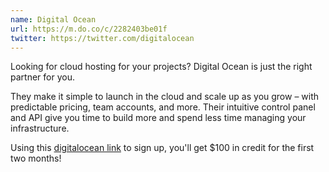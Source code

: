 ```yaml
---
name: Digital Ocean
url: https://m.do.co/c/2282403be01f
twitter: https://twitter.com/digitalocean
---
```


Looking for cloud hosting for your projects? Digital Ocean is just the right partner for you.

They make it simple to launch in the cloud and scale up as you grow – with predictable pricing, team accounts, and more.
Their intuitive control panel and API give you time to build more and spend less time managing your infrastructure.

Using this [digitalocean link](https://m.do.co/c/2282403be01f) to sign up, you'll get $100 in credit for the first two months!
